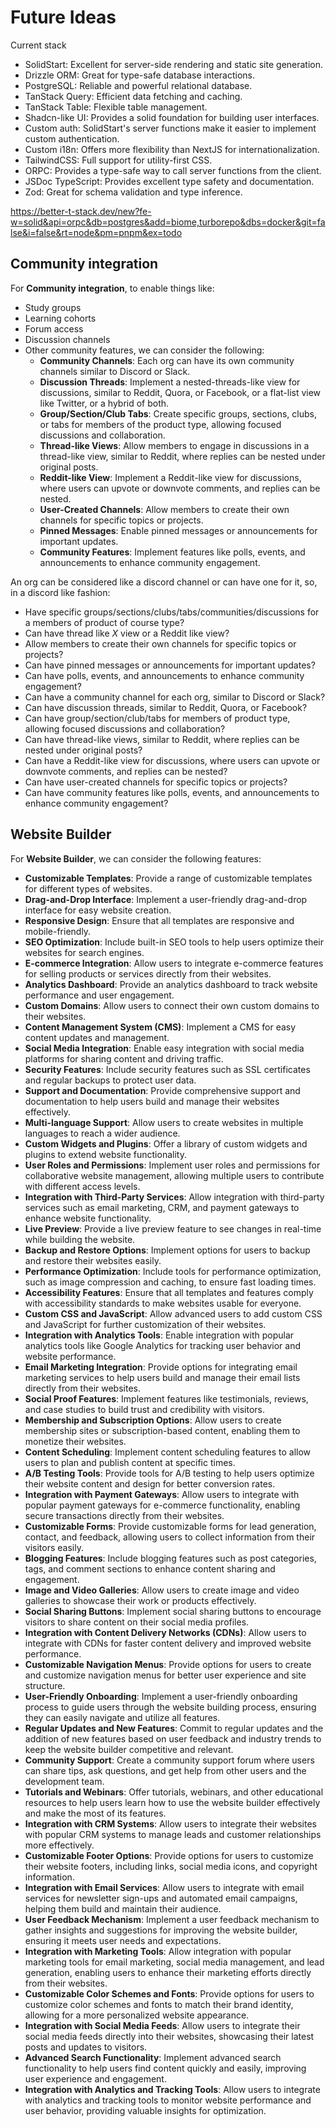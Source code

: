 # Future Ideas

Current stack

- SolidStart: Excellent for server-side rendering and static site generation.
- Drizzle ORM: Great for type-safe database interactions.
- PostgreSQL: Reliable and powerful relational database.
- TanStack Query: Efficient data fetching and caching.
- TanStack Table: Flexible table management.
- Shadcn-like UI: Provides a solid foundation for building user interfaces.
- Custom auth: SolidStart's server functions make it easier to implement custom authentication.
- Custom i18n: Offers more flexibility than NextJS for internationalization.
- TailwindCSS: Full support for utility-first CSS.
- ORPC: Provides a type-safe way to call server functions from the client.
- JSDoc TypeScript: Provides excellent type safety and documentation.
- Zod: Great for schema validation and type inference.

https://better-t-stack.dev/new?fe-w=solid&api=orpc&db=postgres&add=biome,turborepo&dbs=docker&git=false&i=false&rt=node&pm=pnpm&ex=todo

## Community integration
For **Community integration**, to enable things like:
- Study groups
- Learning cohorts
- Forum access
- Discussion channels
- Other community features, we can consider the following:
	- **Community Channels**: Each org can have its own community channels similar to Discord or Slack.
	- **Discussion Threads**: Implement a nested-threads-like view for discussions, similar to Reddit, Quora, or Facebook, or a flat-list view like Twitter, or a hybrid of both.
	- **Group/Section/Club Tabs**: Create specific groups, sections, clubs, or tabs for members of the product type, allowing focused discussions and collaboration.
	- **Thread-like Views**: Allow members to engage in discussions in a thread-like view, similar to Reddit, where replies can be nested under original posts.
	- **Reddit-like View**: Implement a Reddit-like view for discussions, where users can upvote or downvote comments, and replies can be nested.
	- **User-Created Channels**: Allow members to create their own channels for specific topics or projects.
	- **Pinned Messages**: Enable pinned messages or announcements for important updates.
	- **Community Features**: Implement features like polls, events, and announcements to enhance community engagement.

An org can be considered like a discord channel or can have one for it, so, in a discord like fashion:
	
- Have specific groups/sections/clubs/tabs/communities/discussions for a members of product of course type?
- Can have thread like *X* view or a Reddit like view?
- Allow members to create their own channels for specific topics or projects?
- Can have pinned messages or announcements for important updates?
- Can have polls, events, and announcements to enhance community engagement?
- Can have a community channel for each org, similar to Discord or Slack?
- Can have discussion threads, similar to Reddit, Quora, or Facebook?
- Can have group/section/club/tabs for members of product type, allowing focused discussions and collaboration?
- Can have thread-like views, similar to Reddit, where replies can be nested under original posts?
- Can have a Reddit-like view for discussions, where users can upvote or downvote comments, and replies can be nested?
- Can have user-created channels for specific topics or projects?
- Can have community features like polls, events, and announcements to enhance community engagement?

## Website Builder

For **Website Builder**, we can consider the following features:
- **Customizable Templates**: Provide a range of customizable templates for different types of websites.
- **Drag-and-Drop Interface**: Implement a user-friendly drag-and-drop interface for easy website creation.
- **Responsive Design**: Ensure that all templates are responsive and mobile-friendly.
- **SEO Optimization**: Include built-in SEO tools to help users optimize their websites for search engines.
- **E-commerce Integration**: Allow users to integrate e-commerce features for selling products or services directly from their websites.
- **Analytics Dashboard**: Provide an analytics dashboard to track website performance and user engagement.
- **Custom Domains**: Allow users to connect their own custom domains to their websites.
- **Content Management System (CMS)**: Implement a CMS for easy content updates and management.
- **Social Media Integration**: Enable easy integration with social media platforms for sharing content and driving traffic.
- **Security Features**: Include security features such as SSL certificates and regular backups to protect user data.
- **Support and Documentation**: Provide comprehensive support and documentation to help users build and manage their websites effectively.
- **Multi-language Support**: Allow users to create websites in multiple languages to reach a wider audience.
- **Custom Widgets and Plugins**: Offer a library of custom widgets and plugins to extend website functionality.
- **User Roles and Permissions**: Implement user roles and permissions for collaborative website management, allowing multiple users to contribute with different access levels.
- **Integration with Third-Party Services**: Allow integration with third-party services such as email marketing, CRM, and payment gateways to enhance website functionality.
- **Live Preview**: Provide a live preview feature to see changes in real-time while building the website.
- **Backup and Restore Options**: Implement options for users to backup and restore their websites easily.
- **Performance Optimization**: Include tools for performance optimization, such as image compression and caching, to ensure fast loading times.
- **Accessibility Features**: Ensure that all templates and features comply with accessibility standards to make websites usable for everyone.
- **Custom CSS and JavaScript**: Allow advanced users to add custom CSS and JavaScript for further customization of their websites.
- **Integration with Analytics Tools**: Enable integration with popular analytics tools like Google Analytics for tracking user behavior and website performance.
- **Email Marketing Integration**: Provide options for integrating email marketing services to help users build and manage their email lists directly from their websites.
- **Social Proof Features**: Implement features like testimonials, reviews, and case studies to build trust and credibility with visitors.
- **Membership and Subscription Options**: Allow users to create membership sites or subscription-based content, enabling them to monetize their websites.
- **Content Scheduling**: Implement content scheduling features to allow users to plan and publish content at specific times.
- **A/B Testing Tools**: Provide tools for A/B testing to help users optimize their website content and design for better conversion rates.
- **Integration with Payment Gateways**: Allow users to integrate with popular payment gateways for e-commerce functionality, enabling secure transactions directly from their websites.
- **Customizable Forms**: Provide customizable forms for lead generation, contact, and feedback, allowing users to collect information from their visitors easily.
- **Blogging Features**: Include blogging features such as post categories, tags, and comment sections to enhance content sharing and engagement.
- **Image and Video Galleries**: Allow users to create image and video galleries to showcase their work or products effectively.
- **Social Sharing Buttons**: Implement social sharing buttons to encourage visitors to share content on their social media profiles.
- **Integration with Content Delivery Networks (CDNs)**: Allow users to integrate with CDNs for faster content delivery and improved website performance.
- **Customizable Navigation Menus**: Provide options for users to create and customize navigation menus for better user experience and site structure.
- **User-Friendly Onboarding**: Implement a user-friendly onboarding process to guide users through the website building process, ensuring they can easily navigate and utilize all features.
- **Regular Updates and New Features**: Commit to regular updates and the addition of new features based on user feedback and industry trends to keep the website builder competitive and relevant.
- **Community Support**: Create a community support forum where users can share tips, ask questions, and get help from other users and the development team.
- **Tutorials and Webinars**: Offer tutorials, webinars, and other educational resources to help users learn how to use the website builder effectively and make the most of its features.
- **Integration with CRM Systems**: Allow users to integrate their websites with popular CRM systems to manage leads and customer relationships more effectively.
- **Customizable Footer Options**: Provide options for users to customize their website footers, including links, social media icons, and copyright information.
- **Integration with Email Services**: Allow users to integrate with email services for newsletter sign-ups and automated email campaigns, helping them build and maintain their audience.
- **User Feedback Mechanism**: Implement a user feedback mechanism to gather insights and suggestions for improving the website builder, ensuring it meets user needs and expectations.
- **Integration with Marketing Tools**: Allow integration with popular marketing tools for email marketing, social media management, and lead generation, enabling users to enhance their marketing efforts directly from their websites.
- **Customizable Color Schemes and Fonts**: Provide options for users to customize color schemes and fonts to match their brand identity, allowing for a more personalized website appearance.
- **Integration with Social Media Feeds**: Allow users to integrate their social media feeds directly into their websites, showcasing their latest posts and updates to visitors.
- **Advanced Search Functionality**: Implement advanced search functionality to help users find content quickly and easily, improving user experience and engagement.
- **Integration with Analytics and Tracking Tools**: Allow users to integrate with analytics and tracking tools to monitor website performance and user behavior, providing valuable insights for optimization.
